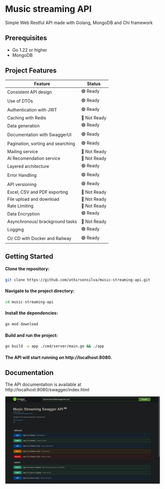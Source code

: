 # Music streaming API

Simple Web Restful API made with Golang, MongoDB and Chi framework

## Prerequisites

- Go 1.22 or higher
- MongoDB 

## Project Features

| Feature                              | Status       |
| -----------------------------------  | ------------ |
| Consistent API design                | 🟢 Ready     |
| Use of DTOs                          | 🟢 Ready     |
| Authentication with JWT              | 🟢 Ready     |
| Caching with Redis                   | 🔴 Not Ready |
| Data generation                      | 🟢 Ready     |
| Documentation with SwaggerUI         | 🟢 Ready     |
| Pagination, sorting and searching    | 🟢 Ready     |
| Mailing service                      | 🔴 Not Ready |
| AI Recomendation service             | 🔴 Not Ready |
| Layered architecture                 | 🟢 Ready     |
| Error Handling                       | 🟢 Ready     |
| API versioning                       | 🟢 Ready     |
| Excel, CSV and PDF exporting         | 🔴 Not Ready |
| File upload and download             | 🔴 Not Ready |
| Rate Limiting                        | 🔴 Not Ready |
| Data Encryption                      | 🟢 Ready     |
| Asynchronous/ brackground tasks      | 🔴 Not Ready |
| Logging                              | 🟢 Ready     |
| CI/ CD with Docker and Railway       | 🟢 Ready     |


## Getting Started

#### Clone the repository:

```bash
git clone https://github.com/athirsonsilva/music-streaming-api.git
```

#### Navigate to the project directory:

```bash
cd music-streaming-api
```

#### Install the dependencies:

```bash
go mod download
```

#### Build and run the project:

```bash
go build -o app ./cmd/server/main.go && ./app
```

#### The API will start running on http://localhost:8080.

## Documentation

The API documentation is available at http://localhost:8080/swagger/index.html

![Swagger UI](swagger.png)